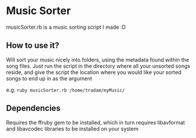 # Music Sorter
musicSorter.rb is a music sorting script I made :D

## How to use it?
Will sort your music nicely into folders, using the metadata found within the song files. Just run the script in the directory where all your unsorted songs reside, and give the script the location where you would like your sorted songs to end up in as the argument


e.g:
`ruby musicSorter.rb /home/tradam/myMusic/`

## Dependencies
Requires the ffruby gem to be installed, which in turn requires libavformat and libavcodec libraries to be installed on your system
